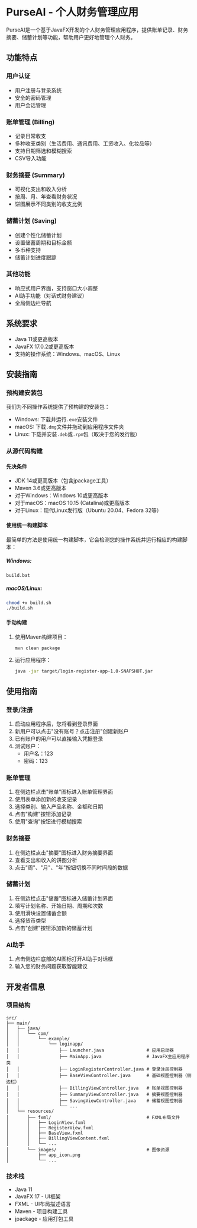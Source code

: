 # PurseAI - 个人财务管理应用

PurseAI是一个基于JavaFX开发的个人财务管理应用程序，提供账单记录、财务摘要、储蓄计划等功能，帮助用户更好地管理个人财务。

## 功能特点

### 用户认证
- 用户注册与登录系统
- 安全的密码管理
- 用户会话管理

### 账单管理 (Billing)
- 记录日常收支
- 多种收支类别（生活费用、通讯费用、工资收入、化妆品等）
- 支持日期筛选和模糊搜索
- CSV导入功能

### 财务摘要 (Summary)
- 可视化支出和收入分析
- 按周、月、年查看财务状况
- 饼图展示不同类别的收支比例

### 储蓄计划 (Saving)
- 创建个性化储蓄计划
- 设置储蓄周期和目标金额
- 多币种支持
- 储蓄计划进度跟踪

### 其他功能
- 响应式用户界面，支持窗口大小调整
- AI助手功能（对话式财务建议）
- 全局侧边栏导航

## 系统要求

- Java 11或更高版本
- JavaFX 17.0.2或更高版本
- 支持的操作系统：Windows、macOS、Linux

## 安装指南

### 预构建安装包

我们为不同操作系统提供了预构建的安装包：

- Windows: 下载并运行`.exe`安装文件
- macOS: 下载`.dmg`文件并拖动到应用程序文件夹
- Linux: 下载并安装`.deb`或`.rpm`包（取决于您的发行版）

### 从源代码构建

#### 先决条件

- JDK 14或更高版本（包含jpackage工具）
- Maven 3.6或更高版本
- 对于Windows：Windows 10或更高版本
- 对于macOS：macOS 10.15 (Catalina)或更高版本
- 对于Linux：现代Linux发行版（Ubuntu 20.04、Fedora 32等）

#### 使用统一构建脚本

最简单的方法是使用统一构建脚本，它会检测您的操作系统并运行相应的构建脚本：

##### Windows:
```batch
build.bat
```

##### macOS/Linux:
```bash
chmod +x build.sh
./build.sh
```

#### 手动构建

1. 使用Maven构建项目：
   ```bash
   mvn clean package
   ```

3. 运行应用程序：
   ```bash
   java -jar target/login-register-app-1.0-SNAPSHOT.jar
   ```

## 使用指南

### 登录/注册

1. 启动应用程序后，您将看到登录界面
2. 新用户可以点击"没有账号？点击注册"创建新账户
3. 已有账户的用户可以直接输入凭据登录
4. 测试账户：
   - 用户名：123
   - 密码：123

### 账单管理

1. 在侧边栏点击"账单"图标进入账单管理界面
2. 使用表单添加新的收支记录
3. 选择类别、输入产品名称、金额和日期
4. 点击"构建"按钮添加记录
5. 使用"查询"按钮进行模糊搜索

### 财务摘要

1. 在侧边栏点击"摘要"图标进入财务摘要界面
2. 查看支出和收入的饼图分析
3. 点击"周"、"月"、"年"按钮切换不同时间段的数据

### 储蓄计划

1. 在侧边栏点击"储蓄"图标进入储蓄计划界面
2. 填写计划名称、开始日期、周期和次数
3. 使用滑块设置储蓄金额
4. 选择货币类型
5. 点击"创建"按钮添加新的储蓄计划

### AI助手

1. 点击侧边栏底部的AI图标打开AI助手对话框
2. 输入您的财务问题获取智能建议

## 开发者信息

### 项目结构

```
src/
├── main/
│   ├── java/
│   │   └── com/
│   │       └── example/
│   │           └── loginapp/
│   │               ├── Launcher.java                # 应用启动器
│   │               ├── MainApp.java                 # JavaFX主应用程序类
│   │               ├── LoginRegisterController.java # 登录注册控制器
│   │               ├── BaseViewController.java      # 基础视图控制器（侧边栏）
│   │               ├── BillingViewController.java   # 账单视图控制器
│   │               ├── SummaryViewController.java   # 摘要视图控制器
│   │               ├── SavingViewController.java    # 储蓄视图控制器
│   │               └── ...
│   └── resources/
│       ├── fxml/                                    # FXML布局文件
│       │   ├── LoginView.fxml
│       │   ├── RegisterView.fxml
│       │   ├── BaseView.fxml
│       │   ├── BillingViewContent.fxml
│       │   └── ...
│       └── images/                                  # 图像资源
│           ├── app_icon.png
│           └── ...
```

### 技术栈

- Java 11
- JavaFX 17 - UI框架
- FXML - UI布局描述语言
- Maven - 项目构建工具
- jpackage - 应用打包工具

